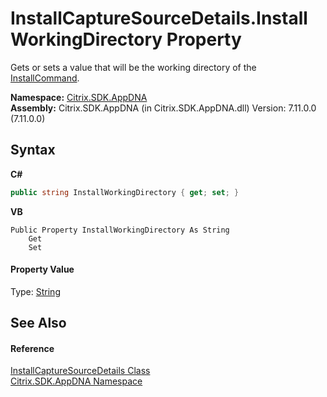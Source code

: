 # InstallCaptureSourceDetails.InstallWorkingDirectory Property 
 

Gets or sets a value that will be the working directory of the <a href="5806b325-7fcb-90b9-cd16-537ae83368ef">InstallCommand</a>.

**Namespace:**&nbsp;[Citrix.SDK.AppDNA](index.md)<br />**Assembly:**&nbsp;Citrix.SDK.AppDNA (in Citrix.SDK.AppDNA.dll) Version: 7.11.0.0 (7.11.0.0)

## Syntax

**C#**
```csharp
public string InstallWorkingDirectory { get; set; }
```

**VB**
```vbnet
Public Property InstallWorkingDirectory As String
	Get
	Set
```


#### Property Value
Type: <a href="http://msdn2.microsoft.com/en-us/library/s1wwdcbf" target="_blank">String</a>

## See Also


#### Reference
<a href="df8a3890-8c6e-59f4-1152-dfdd9a4a18c0">InstallCaptureSourceDetails Class</a><br /><a href="fe2d265b-410b-8b11-1eb4-a790e0b062bf">Citrix.SDK.AppDNA Namespace</a><br />